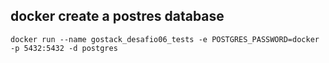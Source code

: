 ## docker create a postres database

```
docker run --name gostack_desafio06_tests -e POSTGRES_PASSWORD=docker -p 5432:5432 -d postgres
```
